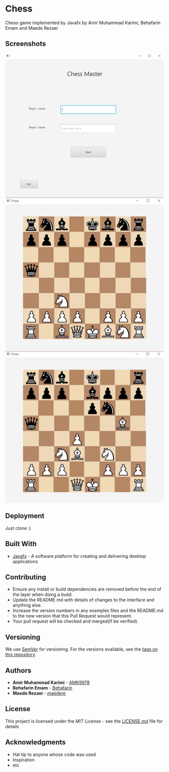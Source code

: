 # Chess

Chess game implemented by Javafx by Amir Muhammad Karimi, Behafarin Emam and Maede Rezaei

## Screenshots
<img align="center" src="https://github.com/AMK9978/Chess/blob/master/ScreenShots/Capture.JPG?raw=true." alt="Spire the Hare" title="ScreenShot1" width="900px">

<img align="center" src="https://github.com/AMK9978/Chess/blob/master/ScreenShots/Capture1.JPG?raw=true." alt="Spire the Hare" title="ScreenShot" width="900px">

<img align="center" src="https://github.com/AMK9978/Chess/blob/master/ScreenShots/Capture2.JPG?raw=true." alt="Spire the Hare" title="ScreenShot3" width="900px">

## Deployment

Just clone :)

## Built With

* [Javafx](https://openjfx.io/) - A software platform for creating and delivering desktop applications

## Contributing

* Ensure any install or build dependencies are removed before the end of the layer when doing a build.
* Update the README.md with details of changes to the interface and anything else.
* Increase the version numbers in any examples files and the README.md to the new version that this Pull Request would represent.
* Your pull request will be checked and merged(If be verified).
## Versioning

We use [SemVer](http://semver.org/) for versioning. For the versions available, see the [tags on this repository](https://github.com/your/project/tags). 

## Authors

* **Amir Muhammad Karimi** - [AMK9978](https://github.com/amk9978)
* **Behafarin Emam** - [Behafarin](https://github.com/Behafarin)
* **Maede Rezaei** - [maedere](https://github.com/maedere)

## License

This project is licensed under the MIT License - see the [LICENSE.md](LICENSE.md) file for details

## Acknowledgments

* Hat tip to anyone whose code was used
* Inspiration
* etc
